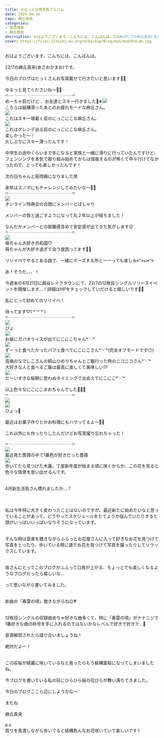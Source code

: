 ```yaml
---
title: ゆるっと日常写真アルバム
date: 2024-04-16
tags: 麻丘真央
categories: 
- 成员博客
- 麻丘真央
description: おはようございます、こんちには、こんばんは。22&#x2F;7の麻丘真央(あさおかまお)です。今日のブログはたっくさんお写真載せて行きたいと思います🧚‍♀️ゆるっと見てくださいね〜🧚‍♀️ෆ‪┈┈┈┈┈┈┈┈┈┈┈┈┈┈┈ෆ‪めーち...
cover: https://files.227wiki.eu.org/d/Backup/Blog/mao/mob3hVLaK.jpg 
---
```

<div class="blog_detail__main">
<p>おはようございます、こんちには、こんばんは。<br/><br/>22/7の麻丘真央(あさおかまお)です。<br/><br/>今日のブログはたっくさんお写真載せて行きたいと思います🧚‍♀️<br/><br/>ゆるっと見てくださいね〜🧚‍♀️<br/>ෆ‪┈┈┈┈┈┈┈┈┈┈┈┈┈┈┈ෆ‪<br/>めーちゃ前だけど 、お友達とスキー行きました🎿❄<img src="https://files.227wiki.eu.org/d/Backup/Blog/mao/mob3hVLaK.jpg"><br/>こちらは結構滑ったあとのお疲れモードな麻丘さん。<br/><img src="https://files.227wiki.eu.org/d/Backup/Blog/mao/mobfioitO.jpg"><br/>これはスキー場着く前のにっこにこな麻丘さん。<br/><img src="https://files.227wiki.eu.org/d/Backup/Blog/mao/mob9O8snV.jpg"><br/>これはゲレンデ出る前のにっこにこな麻丘さん。<br/>楽しかった〜！<br/>久しぶりにスキー滑ったんです！<br/><br/>中学生の途中くらいまで冬になると家族と一緒に滑りに行っていたんですけど、フェンシングを本気で取り組み始めてからは怪我するのが怖くて中々行けてなかったので、とっても楽しかったんです！<br/><br/>次の日ちゃんと筋肉痛になりました笑<br/><br/>来年はスノボにもチャレンジしてみたいな〜🧚‍♀️<br/>ෆ‪┈┈┈┈┈┈┈┈┈┈┈┈┈┈┈ෆ‪<br/><img src="https://files.227wiki.eu.org/d/Backup/Blog/mao/mobyYv5eZ.jpg"><br/>オンライン特典会の合間にメンバーとぱしゃり<br/><br/>メンバーの皆と過ごすようになって丸２年以上が経ちました！<br/><br/>なんだかメンバーとの距離感含めて安定感が出てきた気がします😌<br/>ෆ‪┈┈┈┈┈┈┈┈┈┈┈┈┈┈┈ෆ‪<br/><img src="https://files.227wiki.eu.org/d/Backup/Blog/mao/mob1v0vn6.jpg"><br/>萌ちゃん大好き共和国♡<br/>萌ちゃんが大好き過ぎて会う度困ってます🧚‍♀️<br/><br/>リリイベでやるとある曲で、一緒にポーズする所とーーっても楽しみฅ^•ω•^ฅ<br/><br/>あ！そうだ、、、！<br/><br/>今週末の4月21日に越谷レイクタウンにて、22/7の12枚目シングルリリースイベントを開催します...！詳細はHPをチェックしていだけると嬉しいです🧚‍♀️<br/><br/>私にとって初めてのリリイベ！<br/><br/>待ってます♡( *´꒳`* )<br/>ෆ‪┈┈┈┈┈┈┈┈┈┈┈┈┈┈┈ෆ<br/><img src="https://files.227wiki.eu.org/d/Backup/Blog/mao/mobQo6EUk.jpg"><br/>ぴょ<br/><img src="https://files.227wiki.eu.org/d/Backup/Blog/mao/mobFnv85E.jpg"><br/>お昼にガパオライスが出てにこにこちゃん*ˊᵕˋ*<br/><img src="https://files.227wiki.eu.org/d/Backup/Blog/mao/mobCMTv75.jpg"><br/>ずーっと食べたかったパフェ食べてにこにこさん*ˊᵕˋ*(完全オフモードです😶)<br/><img src="https://files.227wiki.eu.org/d/Backup/Blog/mao/mobR0BCoz.jpg"><br/>高嶺のなでしこさんの籾山ひめりちゃんとご飯行った時のニコニコさん*ˊᵕˋ*<br/>大好きな人と食べるご飯は最高に楽しくて美味しい♡<br/><img src="https://files.227wiki.eu.org/d/Backup/Blog/mao/mobESFuL8.jpg"><br/>だーいすきな桜餅に思わぬタイミングで出会えてにこにこ*ˊᵕˋ*<br/><br/>以上色々なにこにこまおちゃんでした🤍🧚‍♀️<br/>ෆ‪┈┈┈┈┈┈┈┈┈┈┈┈┈┈┈ෆ‪<br/><img src="https://files.227wiki.eu.org/d/Backup/Blog/mao/mobHyl9MO.jpg"><br/><img src="https://files.227wiki.eu.org/d/Backup/Blog/mao/mobYTmKzy.jpg"><br/>ひょっ🍓<br/><br/>最近はお菓子作りとかお料理にもハマってるよ〜🧚‍♀️<br/><br/>これ以外にも作ったりしたんだけどお写真撮り忘れちゃった！<br/><br/>ෆ‪┈┈┈┈┈┈┈┈┈┈┈┈┈┈┈ෆ‪<br/><img src="https://files.227wiki.eu.org/d/Backup/Blog/mao/mob9jmO6j.jpg"><br/>最近見た薔薇の中で1番色が好きだった薔薇<br/><img src="https://files.227wiki.eu.org/d/Backup/Blog/mao/mobcObTla.jpg"><br/>歩いてたら見つけた木蓮。丁度新年度が始まる頃に咲くからか、この花を見ると色々な情景を思い出せるんです。<br/><br/><br/>4月新生活皆さん慣れましたか...？<br/><br/><br/><br/>私は今年特に大きく変わったことはないのですが、最近新たに始めたいなと思っていることがあって、どうやってスケジュールをたてようか悩んでいたりすると頭がいっぱいいっぱいなりそうになっています。<br/><br/><br/>そんな時は音楽を聴きながらふらっとお花屋さんに入って好きなお花を見つけて写真をとったり、歩いている時に道でお花を見つけて写真を撮ったりしてリラックスしています。<br/><br/><br/>皆さんにとってこのブログがふふって口角が上がる、ちょっとでも楽しくなるようなブログだったら嬉しいな...<br/><br/>って思いながら書いてみました。<br/><br/><br/>新曲の「春雷の頃」聴きながらね😉💗<br/><br/><br/>12枚目シングルの収録曲めちゃ好きな曲多くて、特に「春雷の頃」がナナニジで1番好きな曲の称号を手に入れるのではないかなレベルで好きで好きで...🫶<br/><br/>音源解禁されたら語り合いましょうね！<br/><br/>絶対だよー！<br/><br/><br/>この前桜が綺麗に咲いているなと思ったらもう結構葉桜になってしまいましたね。<br/><br/>今ブログを書いている私の前にひらひら桜の花びらが舞い落ちてきました。<br/><br/>今日のブログここら辺にしようかな〜<br/>  <br/>またね<br/><br/>麻丘真央<br/><br/>p.s<br/>周りを見渡しながら歩いてると結構色んなお花咲いていて楽しいです✌︎</img></img></img></img></img></img></img></img></img></img></img></img></img></img></p>
<!--twitter-->

<!--//twitter-->
</div>